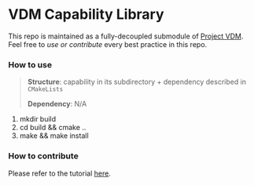 # VDM Capability Library

This repo is maintained as a fully-decoupled submodule of [Project VDM](https://github.com/VDM-Maintainer-Group/virtual-domain-manager). 
Feel free to *use or contribute* every best practice in this repo.



### How to use

> **Structure**: capability in its subdirectory + dependency described in `CMakeLists`
>
> **Dependency**: N/A

1. mkdir build
2. cd build && cmake ..
3. make && make install


### How to contribute

Please refer to the tutorial [here](CONTRIBUTING.md).

